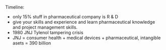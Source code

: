 Timeline: 

* only 15% stuff in pharmaceutical company is R & D
* give your skills and experience and learn pharmaceutical knowledge and project management skills. 
* 1980 JNJ Tylenol tampering crisis
* JNJ = consumer health + medical devices + pharmaceutical, intangible asets = 390 billion


